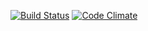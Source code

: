 [![Build Status](https://travis-ci.org/Clasher370/flashcards.svg?branch=master)](https://travis-ci.org/Clasher370/flashcards)
[![Code Climate](https://codeclimate.com/github/Clasher370/flashcards/badges/gpa.svg)](https://codeclimate.com/github/Clasher370/flashcards)